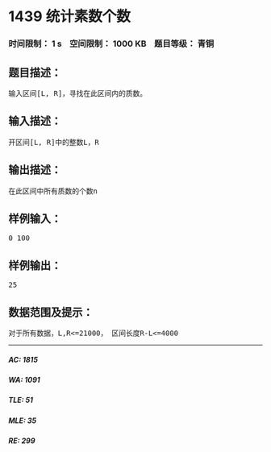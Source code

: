 # 1439 统计素数个数   
### 时间限制： 1 s&nbsp;&nbsp;&nbsp;&nbsp;空间限制： 1000 KB&nbsp;&nbsp;&nbsp;&nbsp;题目等级： 青铜  
## 题目描述：  

<pre>
输入区间[L, R]，寻找在此区间内的质数。
</pre>
  
  
## 输入描述：  

<pre>
开区间[L, R]中的整数L，R
</pre>
  
  
## 输出描述：  

<pre>
在此区间中所有质数的个数n
</pre>
  
  
## 样例输入：  

<pre>
0 100
</pre>
  
  
## 样例输出：  

<pre>
25
</pre>
  
  
## 数据范围及提示：  

<pre>
对于所有数据，L,R<=21000， 区间长度R-L<=4000
</pre>
  
  
***  

##### AC: 1815  
##### WA: 1091  
##### TLE: 51  
##### MLE: 35  
##### RE: 299  
